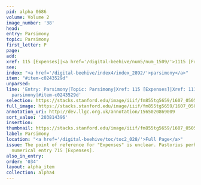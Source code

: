 ```yaml
---
pid: alpha_0686
volume: Volume 2
image_number: '38'
head:
entry: Parsimony
topic: Parsimony
first_letter: P
page:
add:
xref: 115 [Expenses]|<a href='/digital-beehive/num5/num_1509/'>1115 [Frugality]</a>
see:
index: "<a href='/digital-beehive/index4/index_2892/'>parsimony</a>"
item: "#item-c0243529d"
unparsed:
line: 'Entry: Parsimony|Topic: Parsimony|Xref: 115 [Expenses]|Xref: 1115 [Frugality]|Index:
  parsimony|#item-c0243529d'
selection: https://stacks.stanford.edu/image/iiif/fm855tg5659/1607_0505/770,4396,2953,675/full/0/default.jpg
full_image: https://stacks.stanford.edu/image/iiif/fm855tg5659/1607_0505/full/full/0/default.jpg
annotation_uri: http://dev.llgc.org.uk/annotation/1565020869009
sort_value: '203814396'
insertion:
thumbnail: https://stacks.stanford.edu/image/iiif/fm855tg5659/1607_0505/770,4396,600,180/250,/0/default.jpg
label: Parsimony
location: "<a href='/digital-beehive/toc/toc2_028/'>Full Page</a>"
issue: The point of reference for "Expenses" is unclear. Pastorius perhaps intends
  numerical entry 715 [Expenses].
also_in_entry:
order: '034'
layout: alpha_item
collection: alpha4
---
```

